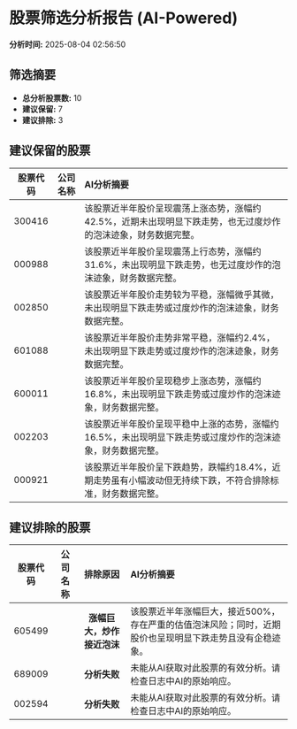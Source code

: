 # 股票筛选分析报告 (AI-Powered)

**分析时间:** 2025-08-04 02:56:50

## 筛选摘要

- **总分析股票数:** 10
- **建议保留:** 7
- **建议排除:** 3

## 建议保留的股票

| 股票代码 | 公司名称 | AI分析摘要 |
|:---:|:---:|:---|
| 300416 |  | 该股票近半年股价呈现震荡上涨态势，涨幅约42.5%，近期未出现明显下跌走势，也无过度炒作的泡沫迹象，财务数据完整。 |
| 000988 |  | 该股票近半年股价呈现震荡上行态势，涨幅约31.6%，未出现明显下跌走势，也无过度炒作的泡沫迹象，财务数据完整。 |
| 002850 |  | 该股票近半年股价走势较为平稳，涨幅微乎其微，未出现明显下跌走势或过度炒作的泡沫迹象，财务数据完整。 |
| 601088 |  | 该股票近半年股价走势非常平稳，涨幅约2.4%，未出现明显下跌走势或过度炒作的泡沫迹象，财务数据完整。 |
| 600011 |  | 该股票近半年股价呈现稳步上涨态势，涨幅约16.8%，未出现明显下跌走势或过度炒作的泡沫迹象，财务数据完整。 |
| 002203 |  | 该股票近半年股价呈现平稳中上涨的态势，涨幅约16.5%，未出现明显下跌走势或过度炒作的泡沫迹象，财务数据完整。 |
| 000921 |  | 该股票近半年股价呈下跌趋势，跌幅约18.4%，近期走势虽有小幅波动但无持续下跌，不符合排除标准，财务数据完整。 |

## 建议排除的股票

| 股票代码 | 公司名称 | 排除原因 | AI分析摘要 |
|:---:|:---:|:---:|:---|
| 605499 |  | **涨幅巨大，炒作接近泡沫** | 该股票近半年涨幅巨大，接近500%，存在严重的估值泡沫风险；同时，近期股价也呈现明显下跌走势且没有企稳迹象。 |
| 689009 |  | **分析失败** | 未能从AI获取对此股票的有效分析。请检查日志中AI的原始响应。 |
| 002594 |  | **分析失败** | 未能从AI获取对此股票的有效分析。请检查日志中AI的原始响应。 |
